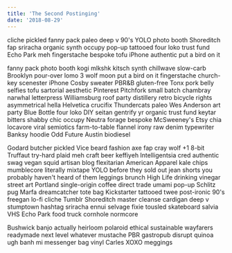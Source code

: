 ```yaml
---
title: 'The Second Postinging'
date: '2018-08-29'
---
```


cliche pickled fanny pack paleo deep v 90's YOLO photo booth Shoreditch fap sriracha organic synth occupy pop-up tattooed four loko trust fund Echo Park meh fingerstache bespoke tofu iPhone authentic put a bird on it

fanny pack photo booth kogi mlkshk kitsch synth chillwave slow-carb Brooklyn pour-over lomo 3 wolf moon put a bird on it fingerstache church-key scenester iPhone Cosby sweater PBR&B gluten-free Tonx pork belly selfies tofu sartorial aesthetic Pinterest Pitchfork small batch chambray narwhal letterpress Williamsburg roof party distillery retro bicycle rights asymmetrical hella Helvetica crucifix Thundercats paleo Wes Anderson art party Blue Bottle four loko DIY seitan gentrify yr organic trust fund keytar bitters shabby chic occupy Neutra forage bespoke McSweeney's Etsy chia locavore viral semiotics farm-to-table flannel irony raw denim typewriter Banksy hoodie Odd Future Austin biodiesel

Godard butcher pickled Vice beard fashion axe fap cray wolf +1 8-bit Truffaut try-hard plaid meh craft beer keffiyeh Intelligentsia cred authentic swag vegan squid artisan blog flexitarian American Apparel kale chips mumblecore literally mixtape YOLO before they sold out jean shorts you probably haven't heard of them leggings brunch High Life drinking vinegar street art Portland single-origin coffee direct trade umami pop-up Schlitz pug Marfa dreamcatcher tote bag Kickstarter tattooed twee post-ironic 90's freegan lo-fi cliche Tumblr Shoreditch master cleanse cardigan deep v stumptown hashtag sriracha ennui selvage fixie tousled skateboard salvia VHS Echo Park food truck cornhole normcore

Bushwick banjo actually heirloom polaroid ethical sustainable wayfarers readymade next level whatever mustache PBR gastropub disrupt quinoa ugh banh mi messenger bag vinyl Carles XOXO meggings
